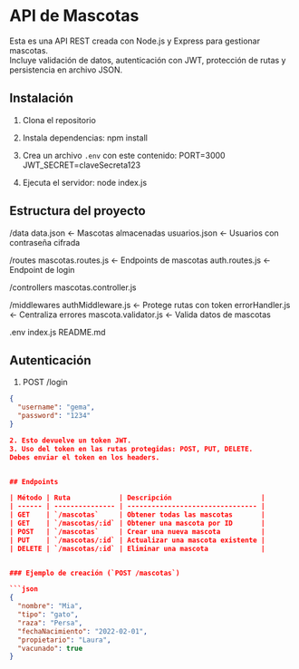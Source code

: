 # API de Mascotas

Esta es una API REST creada con Node.js y Express para gestionar mascotas.  
Incluye validación de datos, autenticación con JWT, protección de rutas y persistencia en archivo JSON.

## Instalación

1. Clona el repositorio
2. Instala dependencias:
   npm install

3. Crea un archivo `.env` con este contenido:
   PORT=3000
   JWT_SECRET=claveSecreta123

4. Ejecuta el servidor:
   node index.js

## Estructura del proyecto

/data
data.json ← Mascotas almacenadas
usuarios.json ← Usuarios con contraseña cifrada

/routes
mascotas.routes.js ← Endpoints de mascotas
auth.routes.js ← Endpoint de login

/controllers
mascotas.controller.js

/middlewares
authMiddleware.js ← Protege rutas con token
errorHandler.js ← Centraliza errores
mascota.validator.js ← Valida datos de mascotas

.env
index.js
README.md

## Autenticación

1. POST /login

````json
{
  "username": "gema",
  "password": "1234"
}

2. Esto devuelve un token JWT.
3. Uso del token en las rutas protegidas: POST, PUT, DELETE.
Debes enviar el token en los headers.


## Endpoints

| Método | Ruta            | Descripción                      |
| ------ | --------------- | -------------------------------- |
| GET    | `/mascotas`     | Obtener todas las mascotas       |
| GET    | `/mascotas/:id` | Obtener una mascota por ID       |
| POST   | `/mascotas`     | Crear una nueva mascota          |
| PUT    | `/mascotas/:id` | Actualizar una mascota existente |
| DELETE | `/mascotas/:id` | Eliminar una mascota             |


### Ejemplo de creación (`POST /mascotas`)

```json
{
  "nombre": "Mia",
  "tipo": "gato",
  "raza": "Persa",
  "fechaNacimiento": "2022-02-01",
  "propietario": "Laura",
  "vacunado": true
}
````
